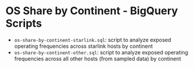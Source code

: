 # OS Share by Continent - BigQuery Scripts

* `os-share-by-continent-starlink.sql`: script to analyze exposed operating frequencies across starlink hosts by continent
* `os-share-by-continent-other.sql`: script to analyze exposed operating frequencies across all other hosts (from sampled data) by continent
